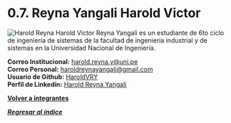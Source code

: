 # 0.7. Reyna Yangali Harold Victor
![Harold Reyna](https://github.com/user-attachments/assets/62484805-50ff-47c2-b172-ac5bacb2613e)
Harold Victor Reyna Yangali es un estudiante de 6to ciclo de ingeniería de sistemas de la facultad de ingeniería industrial y de sistemas en la Universidad Nacional de Ingeniería.

**Correo Institucional:** harold.reyna.y@uni.pe\
**Correo Personal:** haroldreynayangali@gmail.com\
**Usuario de Github:** [HaroldVRY](https://github.com/HaroldVRY)\
**Perfil de Linkedin:** [Harold Reyna Yangali](https://www.linkedin.com/in/harold-reyna-226379143)

**[Volver a integrantes](../../0/0.md)**

***[Regresar al índice](../../README.md)***